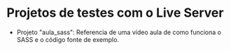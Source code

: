 # Projetos de testes com o Live Server

- Projeto "aula_sass": Referencia de uma vídeo aula de como funciona o SASS e o código fonte de exemplo.

